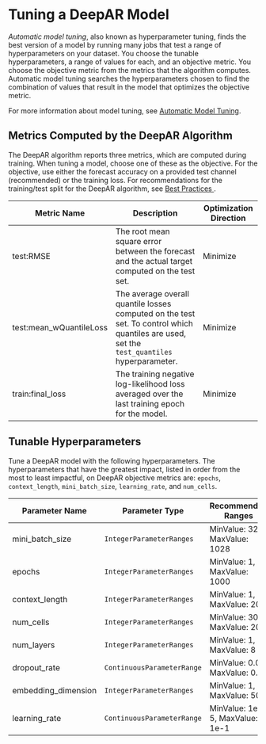 # Tuning a DeepAR Model<a name="deepar-tuning"></a>

*Automatic model tuning*, also known as hyperparameter tuning, finds the best version of a model by running many jobs that test a range of hyperparameters on your dataset\. You choose the tunable hyperparameters, a range of values for each, and an objective metric\. You choose the objective metric from the metrics that the algorithm computes\. Automatic model tuning searches the hyperparameters chosen to find the combination of values that result in the model that optimizes the objective metric\.

For more information about model tuning, see [Automatic Model Tuning](automatic-model-tuning.md)\.

## Metrics Computed by the DeepAR Algorithm<a name="deepar-metrics"></a>

The DeepAR algorithm reports three metrics, which are computed during training\. When tuning a model, choose one of these as the objective\. For the objective, use either the forecast accuracy on a provided test channel \(recommended\) or the training loss\. For recommendations for the training/test split for the DeepAR algorithm, see [ Best Practices ](deepar.md#deepar_best_practices)\. 


| Metric Name | Description | Optimization Direction | 
| --- | --- | --- | 
| test:RMSE |  The root mean square error between the forecast and the actual target computed on the test set\.  |  Minimize  | 
| test:mean\_wQuantileLoss |  The average overall quantile losses computed on the test set\. To control which quantiles are used, set the `test_quantiles` hyperparameter\.   |  Minimize  | 
| train:final\_loss |  The training negative log\-likelihood loss averaged over the last training epoch for the model\.  |  Minimize  | 

## Tunable Hyperparameters<a name="deepar-tunable-hyperparameters"></a>

Tune a DeepAR model with the following hyperparameters\. The hyperparameters that have the greatest impact, listed in order from the most to least impactful, on DeepAR objective metrics are: `epochs`, `context_length`, `mini_batch_size`, `learning_rate`, and `num_cells`\.


| Parameter Name | Parameter Type | Recommended Ranges | 
| --- | --- | --- | 
| mini\_batch\_size |  `IntegerParameterRanges`  |  MinValue: 32, MaxValue: 1028  | 
| epochs |  `IntegerParameterRanges`  |  MinValue: 1, MaxValue: 1000  | 
| context\_length |  `IntegerParameterRanges`  |  MinValue: 1, MaxValue: 200  | 
| num\_cells |  `IntegerParameterRanges`  |  MinValue: 30, MaxValue: 200  | 
| num\_layers |  `IntegerParameterRanges`  |  MinValue: 1, MaxValue: 8  | 
| dropout\_rate |  `ContinuousParameterRange`  |  MinValue: 0\.00, MaxValue: 0\.2  | 
| embedding\_dimension |  `IntegerParameterRanges`  |  MinValue: 1, MaxValue: 50  | 
| learning\_rate |  `ContinuousParameterRange`  |  MinValue: 1e\-5, MaxValue: 1e\-1  | 